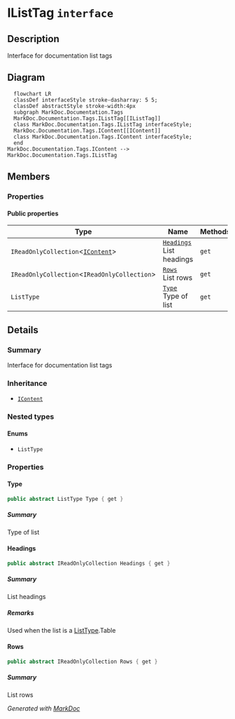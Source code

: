 # IListTag `interface`

## Description
Interface for documentation list tags

## Diagram
```mermaid
  flowchart LR
  classDef interfaceStyle stroke-dasharray: 5 5;
  classDef abstractStyle stroke-width:4px
  subgraph MarkDoc.Documentation.Tags
  MarkDoc.Documentation.Tags.IListTag[[IListTag]]
  class MarkDoc.Documentation.Tags.IListTag interfaceStyle;
  MarkDoc.Documentation.Tags.IContent[[IContent]]
  class MarkDoc.Documentation.Tags.IContent interfaceStyle;
  end
MarkDoc.Documentation.Tags.IContent --> MarkDoc.Documentation.Tags.IListTag
```

## Members
### Properties
#### Public  properties
| Type | Name | Methods |
| --- | --- | --- |
| `IReadOnlyCollection`&lt;[`IContent`](./IContent.md)&gt; | [`Headings`](markdoc/documentation/tags/IListTag.md#headings)<br>List headings | `get` |
| `IReadOnlyCollection`&lt;`IReadOnlyCollection`&gt; | [`Rows`](markdoc/documentation/tags/IListTag.md#rows)<br>List rows | `get` |
| `ListType` | [`Type`](markdoc/documentation/tags/IListTag.md#type)<br>Type of list | `get` |

## Details
### Summary
Interface for documentation list tags

### Inheritance
 - [
`IContent`
](./IContent.md)

### Nested types
#### Enums
 - `ListType`

### Properties
#### Type
```csharp
public abstract ListType Type { get }
```
##### Summary
Type of list

#### Headings
```csharp
public abstract IReadOnlyCollection Headings { get }
```
##### Summary
List headings

##### Remarks
Used when the list is a [ListType](ilisttag/ListType.md).Table

#### Rows
```csharp
public abstract IReadOnlyCollection Rows { get }
```
##### Summary
List rows

*Generated with* [*MarkDoc*](https://github.com/hailstorm75/MarkDoc.Core)
